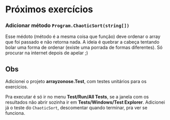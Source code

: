 # Próximos exercícios

### Adicionar método ```Program.ChaoticSort(string[])```
Esse médoto (método é a mesma coisa que função) deve ordenar o array que foi passado e não retorna nada.
A ideia é quebrar a cabeça tentando bolar uma forma de ordenar (existe uma porrada de formas diferentes).
Só procurar na internet depois de apelar ;)

## Obs
Adicionei o projeto **arrayzonose.Test**, com testes unitários para os exercícios.

Pra executar é só ir no menu **Test/Run/All Tests**, se a janela com os resultados não abrir sozinha ir em **Tests/Windows/Test Explorer**.
Adicionei já o teste do ```ChaoticSort```, descomentar quando terminar, pra ver se funciona.
